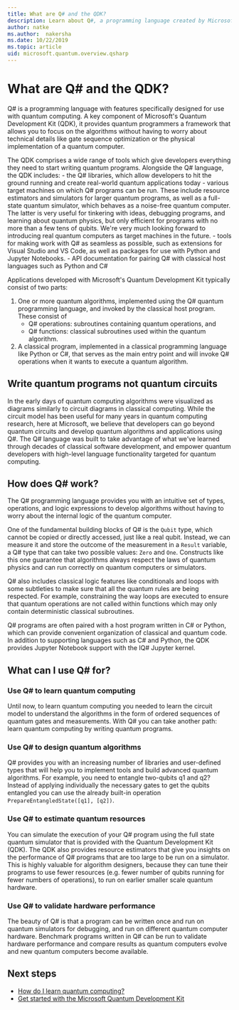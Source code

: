 ```yaml
---
title: What are Q# and the QDK?
description: Learn about Q#, a programming language created by Microsoft to develop applications for quantum computers, and a key component of Microsoft's Quantum Development Kit
author: natke
ms.author:  nakersha
ms.date: 10/22/2019
ms.topic: article
uid: microsoft.quantum.overview.qsharp
---
```


# What are Q# and the QDK?

Q# is a programming language with features specifically designed for use with quantum computing.
A key component of Microsoft's Quantum Development Kit (QDK), it provides quantum programmers a framework that allows you to focus on the algorithms without having to worry about technical details like gate sequence optimization or the physical implementation of a quantum computer.

The QDK comprises a wide range of tools which give developers everything they need to start writing quantum programs.
Alongside the Q# language, the QDK includes:
    - the Q# libraries, which allow developers to hit the ground running and create real-world quantum applications today
    - various target machines on which Q# programs can be run. These include resource estimators and simulators for larger quantum programs, as well as a full-state quantum simulator, which behaves as a noise-free quantum computer. The latter is very useful for tinkering with ideas, debugging programs, and learning about quantum physics, but only efficient for programs with no more than a few tens of qubits. We're very much looking forward to introducing real quantum computers as target machines in the future.
    - tools for making work with Q# as seamless as possible, such as extensions for Visual Studio and VS Code, as well as packages for use with Python and Jupyter Notebooks.
    - API documentation for pairing Q# with classical host languages such as Python and C#

Applications developed with Microsoft's Quantum Development Kit typically consist of two parts:
1. One or more quantum algorithms, implemented using the Q# quantum programming language, and invoked by the classical host program. These consist of 
    - Q# operations: subroutines containing quantum operations, and 
    - Q# functions: classical subroutines used within the quantum algorithm.
2. A classical program, implemented in a classical programming language like Python or C#, that serves as the main entry point and will invoke Q# operations when it wants to execute a quantum algorithm.

## Write quantum programs not quantum circuits

In the early days of quantum computing algorithms were visualized as diagrams similarly to circuit diagrams in classical computing.
While the circuit model has been useful for many years in quantum computing research, here at Microsoft, we believe that developers can go beyond quantum circuits and develop quantum algorithms and applications using Q#.
The Q# language was built to take advantage of what we’ve learned through decades of classical software development, and empower quantum developers with high-level language functionality targeted for quantum computing.

## How does Q# work?

The Q# programming language provides you with an intuitive set of types, operations, and logic expressions to develop algorithms without having to worry about the internal logic of the quantum computer.

One of the fundamental building blocks of Q# is the `Qubit` type, which cannot be copied or directly accessed, just like a real qubit.
Instead, we can measure it and store the outcome of the measurement in a `Result` variable, a Q# type that can take two possible values: `Zero` and `One`.
Constructs like this one guarantee that algorithms always respect the laws of quantum physics and can run correctly on quantum computers or simulators.

Q# also includes classical logic features like conditionals and loops with some subtleties to make sure that all the quantum rules are being respected.
For example, constraining the way loops are executed to ensure that quantum operations are not called within functions which may only contain deterministic classical subroutines.

Q# programs are often paired with a host program written in C# or Python, which can provide convenient organization of classical and quantum code.
In addition to supporting languages such as C# and Python, the QDK provides Jupyter Notebook support with the IQ# Jupyter kernel.

## What can I use Q# for?

### Use Q# to learn quantum computing

Until now, to learn quantum computing you needed to learn the circuit model to understand the algorithms in the form of ordered sequences of quantum gates and measurements. With Q# you can take another path: learn quantum computing by writing quantum programs.

### Use Q# to design quantum algorithms

Q# provides you with an increasing number of libraries and user-defined types that will help you to implement tools and build advanced quantum algorithms. For example, you need to entangle two-qubits q1 and q2? Instead of applying individually the necessary gates to get the qubits entangled you can use the already built-in operation `PrepareEntangledState([q1], [q2])`.

### Use Q# to estimate quantum resources

You can simulate the execution of your Q# program using the full state quantum simulator that is provided with the Quantum Development Kit (QDK).  The QDK also provides resource estimators that give you insights on the performance of Q# programs that are too large to be run on a simulator.  This is highly valuable for algorithm designers, because they can tune their programs to use fewer resources (e.g. fewer number of qubits running for fewer numbers of operations), to run on earlier smaller scale quantum hardware.

### Use Q# to validate hardware performance

The beauty of Q# is that a program can be written once and run on quantum simulators for debugging, and run on different quantum computer hardware.  Benchmark programs written in Q# can be run to validate hardware performance and compare results as quantum computers evolve and new quantum computers become available.  

## Next steps

* [How do I learn quantum computing?](xref:microsoft.quantum.overview.learn)
* [Get started with the Microsoft Quantum Development Kit](xref:microsoft.quantum.welcome)
